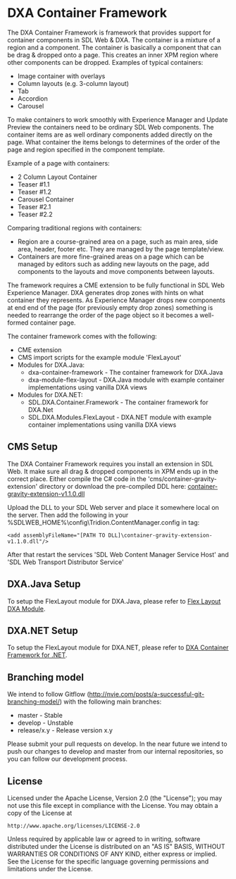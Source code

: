 DXA Container Framework
============================


The DXA Container Framework is framework that provides support for container components in SDL Web & DXA.
The container is a mixture of a region and a component. The container is basically a component that can be drag & dropped onto a page. This creates an inner XPM region where other components can be dropped.
Examples of typical containers:

* Image container with overlays
* Column layouts (e.g. 3-column layout)
* Tab
* Accordion
* Carousel

To make containers to work smoothly with Experience Manager and Update Preview the containers need to be ordinary SDL Web components.
The container items are as well ordinary components added directly on the page. What container the items belongs to determines of the order of
the page and region specified in the component template.

Example of a page with containers:

- 2 Column Layout Container
- Teaser #1.1
- Teaser #1.2
- Carousel Container
- Teaser #2.1
- Teaser #2.2

Comparing traditional regions with containers:
* Region are a course-grained area on a page, such as main area, side area, header, footer etc. They are managed by the page template/view.
* Containers are more fine-grained areas on a page which can be managed by editors such as adding new layouts on the page, add components to the layouts and move components between layouts.

The framework requires a CME extension to be fully functional in SDL Web Experience Manager. DXA generates drop zones with hints on what container they represents. As Experience Manager drops new components at end end of the page (for previously empty drop zones) something is needed to rearrange the order of the page object so it becomes a well-formed container page.

The container framework comes with the following:

* CME extension
* CMS import scripts for the example module 'FlexLayout'
* Modules for DXA.Java:
  - dxa-container-framework - The container framework for DXA.Java
  - dxa-module-flex-layout - DXA.Java module with example container implementations using vanilla DXA views
* Modules for DXA.NET:
  - SDL.DXA.Container.Framework - The container framework for DXA.Net
  - SDL.DXA.Modules.FlexLayout - DXA.NET module with example container implementations using vanilla DXA views

CMS Setup
-----------

The DXA Container Framework requires you install an extension in SDL Web. It make sure all drag & dropped components in XPM ends up in the correct place.
Either compile the C# code in the 'cms/container-gravity-extension' directory or download the pre-compiled DDL here:
[container-gravity-extension-v1.1.0.dll](https://github.com/NiclasCedermalm/dxa-container-framework/raw/master/cms/container-gravity-extension/compiled/container-gravity-extension-v1.1.0.dll)

Upload the DLL to your SDL Web server and place it somewhere local on the server.
Then add the following in your %SDLWEB_HOME%\config\Tridion.ContentManager.config in <extensions> tag:

```
<add assemblyFileName="[PATH TO DLL]\container-gravity-extension-v1.1.0.dll"/>
```

After that restart the services 'SDL Web Content Manager Service Host' and 'SDL Web Transport Distributor Service'

DXA.Java Setup
---------------

To setup the FlexLayout module for DXA.Java, please refer to [Flex Layout DXA Module](./java/dxa-module-flex-layout/README.md).


DXA.NET Setup
---------------

To setup the FlexLayout module for DXA.NET, please refer to [DXA Container Framework for .NET](./dotnet/README.md).

Branching model
----------------

We intend to follow Gitflow (http://nvie.com/posts/a-successful-git-branching-model/) with the following main branches:

 - master - Stable
 - develop - Unstable
 - release/x.y - Release version x.y

Please submit your pull requests on develop. In the near future we intend to push our changes to develop and master from our internal repositories, so you can follow our development process.


License
---------

Licensed under the Apache License, Version 2.0 (the "License");
you may not use this file except in compliance with the License.
You may obtain a copy of the License at

	http://www.apache.org/licenses/LICENSE-2.0

Unless required by applicable law or agreed to in writing, software distributed under the License is distributed on an "AS IS" BASIS, WITHOUT WARRANTIES OR CONDITIONS OF ANY KIND, either express or implied.
See the License for the specific language governing permissions and limitations under the License.
